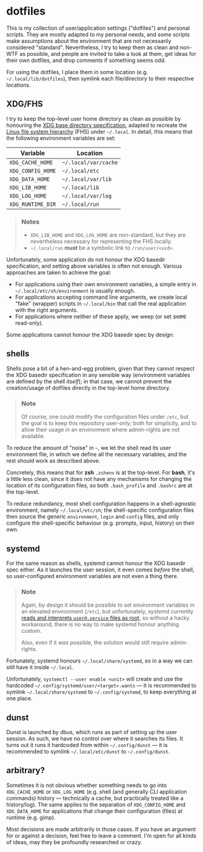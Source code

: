 dotfiles
========

This is my collection of user/application settings ("dotfiles") and personal
scripts. They are mostly adapted to my personal needs, and some scripts make
assumptions about the environment that are not necessarily considered
"standard". Nevertheless, I try to keep them as clean and non-WTF as possible,
and people are invited to take a look at them, get ideas for their own dotfiles,
and drop comments if something seems odd.

For using the dotfiles, I place them in some location (e.g.
`~/.local/lib/dotfiles`), then symlink each file/directory to their respective
locations.


XDG/FHS
-------

I try to keep the top-level user home directory as clean as possible by
honouring the [XDG base directory
specification](https://specifications.freedesktop.org/basedir-spec/latest/index.html),
adapted to recreate the [Linux file system
hierarchy](http://linux.die.net/man/7/hier) (FHS) under `~/.local`. In detail,
this means that the following environment variables are set:

| Variable          | Location             |
| ----------------- | -------------------- |
| `XDG_CACHE_HOME`  | `~/.local/var/cache` |
| `XDG_CONFIG_HOME` | `~/.local/etc`       |
| `XDG_DATA_HOME`   | `~/.local/var/lib`   |
| `XDG_LIB_HOME`    | `~/.local/lib`       |
| `XDG_LOG_HOME`    | `~/.local/var/log`   |
| `XDG_RUNTIME_DIR` | `~/.local/run`       |

> ### Notes
> * `XDG_LIB_HOME` and `XDG_LOG_HOME` are non-standard, but they are
>   nevertheless necessary for representing the FHS locally.
> * `~/.local/run` **must** be a symbolic link to `/run/user/<uid>`.

Unfortunately, some application do not honour the XDG basedir specification, and
setting above variables is often not enough. Various approaches are taken to
achieve the goal:

* For applications using their own environment variables, a simple entry in
  `~/.local/etc/sh/environment` is usually enough.
* For applications accepting command line arguments, we create local "fake"
  (wrapper) scripts in `~/.local/bin` that call the real application with the
  right arguments.
* For applications where neither of these apply, we weep (or set `$HOME`
  read-only).

Some applications cannot honour the XDG basedir spec by design:


shells
------

Shells pose a bit of a hen-and-egg problem, given that they cannot respect the
XDG basedir specification in any sensible way (environment variables are defined
by the shell *itself*); in that case, we cannot prevent the creation/usage of
dotfiles directly in the top-level home directory.

> ### Note
> Of course, one could modify the configuration files under `/etc`, but the goal
> is to keep this repository user-only; both for simplicity, and to allow their
> usage in an environment where admin-rights are not available.

To reduce the amount of "noise" in `~`, we let the shell read its user
environment file, in which we define all the necessary variables, and the rest
should work as described above.

Concretely, this means that for **zsh** `.zshenv` is at the top-level. For
**bash**, it's a little less clean, since it does not have any mechanisms for
changing the location of its configuration files, so both `.bash_profile` and
`.bashrc` are at the top-level.

To reduce redundancy, most shell configuration happens in a shell-agnostic
environment, namely `~/.local/etc/sh`; the shell-specific configuration files
then source the generic `environment`, `login` and `config` files, and only
configure the shell-specific behaviour (e.g. prompts, input, history) on their
own.


systemd
-------

For the same reason as shells, systemd cannot honour the XDG basedir spec
either. As it launches the user session, it even comes *before* the shell, so
user-configured environment variables are not even a thing there.

> ### Note
>
> Again, by design it should be possible to set environment variables in an
> elevated environment (`/etc`), but unfortunately, systemd currently [reads and
> interprets `user@.service` files as
> root](https://github.com/systemd/systemd/issues/1476), so without a hacky
> workaround, there is no way to make systemd honour anything custom.
>
> Also, even if it *was* possible, the solution would still require
> admin-rights.

Fortunately, systemd honours `~/.local/share/systemd`, so in a way we can still
have it inside `~/.local`.

*Un*fortunately, `systemctl --user enable <unit>` will create and use the
hardcoded `~/.config/systemd/user/<target>.wants` &mdash; it is recommended to
symlink `~/.local/share/systemd` to `~/.config/systemd`, to keep everything at
one place.


dunst
-----

Dunst is launched by dbus, which runs as part of setting up the user session. As
such, we have no control over where it searches its files. It turns out
it runs it hardcoded from within `~/.config/dunst` &mdash; it is recommended to
symlink `~/.local/etc/dunst` to `~/.config/dunst`.


arbitrary?
----------

Sometimes it is not obvious whether something needs to go into `XDG_CACHE_HOME`
or `XDG_LOG_HOME` (e.g. shell (and generally CLI application commands) history
&mdash; technically a cache, but practically treated like a history/log). The
same applies to the separation of `XDG_CONFIG_HOME` and `XDG_DATA_HOME` for
applications that change their configuration (files) at runtime (e.g. gimp).

Most decisions are made arbitrarily in those cases. If you have an argument for
or against a decision, feel free to leave a comment. I'm open for all kinds of
ideas, may they be profoundly researched or crazy.
